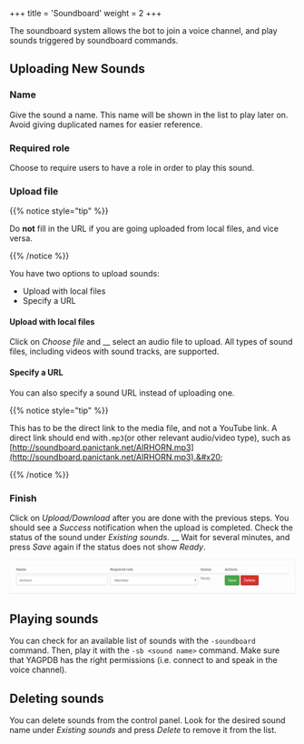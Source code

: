 +++
title = 'Soundboard'
weight = 2
+++

The soundboard system allows the bot to join a voice channel, and play sounds triggered by soundboard commands.

<!--more-->

## Uploading New Sounds

### Name

Give the sound a name. This name will be shown in the list to play later on. Avoid giving duplicated names for easier
reference.

### Required role

Choose to require users to have a role in order to play this sound.

### Upload file

{{% notice style="tip" %}}

Do **not** fill in the URL if you are going uploaded from local files, and vice versa.

{{% /notice %}}

You have two options to upload sounds:

* Upload with local files
* Specify a URL

#### Upload with local files

Click on _Choose file_ and __ select an audio file to upload. All types of sound files, including videos with sound
tracks, are supported.

#### Specify a URL

You can also specify a sound URL instead of uploading one.&#x20;

{{% notice style="tip" %}}

This has to be the direct link to the media file, and not a YouTube link. A direct link should end with`.mp3`(or other
relevant audio/video type), such as
[http://soundboard.panictank.net/AIRHORN.mp3](http://soundboard.panictank.net/AIRHORN.mp3).&#x20;

{{% /notice %}}

### Finish

Click on _Upload/Download_ after you are done with the previous steps. You should see a _Success_ notification when the
upload is completed. Check the status of the sound under _Existing sounds_. __ Wait for several minutes, and press
_Save_ again if the status  does not show _Ready_.

![An example of a successfully uploaded sound](example_soundboard.png)

## Playing sounds

You can check for an available list of sounds with the `-soundboard` command. Then, play it with the `-sb <sound name>`
command. Make sure that YAGPDB has the right permissions (i.e. connect to  and speak in the voice channel).

## Deleting sounds

You can delete sounds from the control panel. Look for the desired sound name under _Existing sounds_ and press _Delete_
to remove it from the list.
